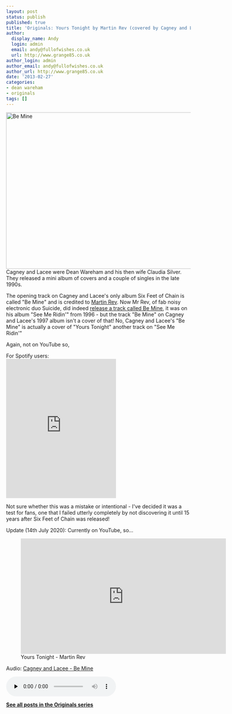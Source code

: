 ```yaml
---
layout: post
status: publish
published: true
title: 'Originals: Yours Tonight by Martin Rev (covered by Cagney and Lacee)'
author:
  display_name: Andy
  login: admin
  email: andy@fullofwishes.co.uk
  url: http://www.grange85.co.uk
author_login: admin
author_email: andy@fullofwishes.co.uk
author_url: http://www.grange85.co.uk
date: '2013-02-27'
categories:
- dean wareham
- originals
tags: []
---
```

<p><a href="http://www.flickr.com/photos/kayaker1204/5429041601/" title="Be Mine by kayaker1204, on Flickr"><img class="aligncenter" src="https://farm6.staticflickr.com/5173/5429041601_4b40a84e41_z.jpg" width="640" height="427" alt="Be Mine"></a><br />
Cagney and Lacee were Dean Wareham and his then wife Claudia Silver. They released a mini album of covers and a couple of singles in the late 1990s.</p>
<p>The opening track on Cagney and Lacee's only album Six Feet of Chain is called "Be Mine" and is credited to <a href="http://en.wikipedia.org/wiki/Martin_Rev">Martin Rev</a>. Now Mr Rev, of fab noisy electronic duo Suicide, did indeed <a href="http://www.youtube.com/watch?v=og6Xxn0ANxw">release a track called Be Mine</a>, it was on his album "See Me Ridin'" from 1996 - but the track "Be Mine" on Cagney and Lacee's 1997 album isn't a cover of that! No, Cagney and Lacee's "Be Mine" is actually a cover of "Yours Tonight" another track on "See Me Ridin'"</p>
<p>Again, not on YouTube so,</p>
<p>For Spotify users:<br />
<iframe class="aligncenter" src="https://embed.spotify.com/?uri=spotify:track:6np8bWPvrTyjL6YG3ljQGO" width="300" height="380" frameborder="0" allowtransparency="true"></iframe></p>
<p>Not sure whether this was a mistake or intentional - I've decided it was a test for fans, one that I failed utterly completely by not discovering it until 15 years after Six Feet of Chain was released!</p>

Update (14th July 2020): Currently on YouTube, so...

<figure class="caption aligncenter"><iframe width="560" height="315" src="https://www.youtube.com/embed/gq1BRWtznVE" frameborder="0" allowfullscreen></iframe><figcaption class="caption-text">Yours Tonight - Martin Rev</figcaption></figure>

<div class="well"><p class="audio">Audio: <a href="https://media.fullofwishes.co.uk/05-dean_wareham/audio/01_Cagney and Lacee_Be Mine.mp3">Cagney and Lacee - Be Mine</a></p><audio controls="controls" preload="none" src="https://media.fullofwishes.co.uk/05-dean_wareham/audio/01_Cagney and Lacee_Be Mine.mp3"></audio></div>

<p><strong><a href="/category/originals/" title="List: Originals">See all posts in the Originals series</a></strong></p>
